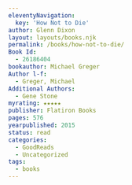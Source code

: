 ```yaml
---
eleventyNavigation:
  key: 'How Not to Die'
author: Glenn Dixon
layout: layouts/books.njk
permalink: /books/how-not-to-die/
Book Id:
  - 26186404
bookauthor: Michael Greger
Author l-f:
  - Greger, Michael
Additional Authors:
  - Gene Stone
myrating: ★★★★★
publisher: Flatiron Books
pages: 576
yearpublished: 2015
status: read
categories:
  - GoodReads
  - Uncategorized
tags:
  - books
---
```

